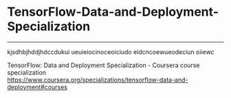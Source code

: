 # TensorFlow-Data-and-Deployment-Specialization
*************************************************************

kjsdhbjhddjhdccdukui
ueuieiocinoceoiciudo
eidcncoewueodeciun
oiiewc


TensorFlow: Data and Deployment Specialization - Coursera course specialization   
https://www.coursera.org/specializations/tensorflow-data-and-deployment#courses



